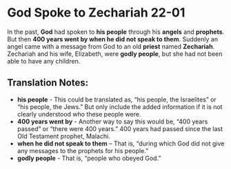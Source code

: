 God Spoke to Zechariah 22-01
==============================


In the past, **God** had spoken to **his people** through his **angels**
and **prophets**. But then **400 years went by when he did not speak
to them**. Suddenly an angel came with a message from God to an old
**priest** named **Zechariah**.  Zechariah and his wife, Elizabeth,
were **godly people**, but she had not been able to have any children.

Translation Notes:
------------------

-   **his people** - This could be translated as, “his people, the
    Israelites” or “his people, the Jews.” But only include the
    added information if it is not clearly understood who these people
    were.
-   **400 years went by** - Another way to say this would be, “400 years
    passed” or “there were 400 years.” 400 years had passed since
    the last Old Testament prophet, Malachi.
-   **when he did not speak to them** – That is, “during which God did
    not give any messages to the prophets for his people.”
-   **godly people** - That is, “people who obeyed God.”

